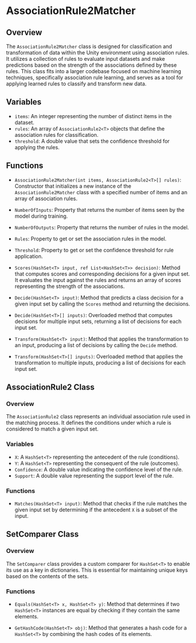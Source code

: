 # AssociationRule2Matcher

## Overview
The `AssociationRule2Matcher` class is designed for classification and transformation of data within the Unity environment using association rules. It utilizes a collection of rules to evaluate input datasets and make predictions based on the strength of the associations defined by these rules. This class fits into a larger codebase focused on machine learning techniques, specifically association rule learning, and serves as a tool for applying learned rules to classify and transform new data.

## Variables
- `items`: An integer representing the number of distinct items in the dataset.
- `rules`: An array of `AssociationRule2<T>` objects that define the association rules for classification.
- `threshold`: A double value that sets the confidence threshold for applying the rules.

## Functions
- `AssociationRule2Matcher(int items, AssociationRule2<T>[] rules)`: Constructor that initializes a new instance of the `AssociationRule2Matcher` class with a specified number of items and an array of association rules.
  
- `NumberOfInputs`: Property that returns the number of items seen by the model during training.

- `NumberOfOutputs`: Property that returns the number of rules in the model.

- `Rules`: Property to get or set the association rules in the model.

- `Threshold`: Property to get or set the confidence threshold for rule application.

- `Scores(HashSet<T> input, ref List<HashSet<T>> decision)`: Method that computes scores and corresponding decisions for a given input set. It evaluates the input against the rules and returns an array of scores representing the strength of the associations.

- `Decide(HashSet<T> input)`: Method that predicts a class decision for a given input set by calling the `Scores` method and returning the decisions.

- `Decide(HashSet<T>[] inputs)`: Overloaded method that computes decisions for multiple input sets, returning a list of decisions for each input set.

- `Transform(HashSet<T> input)`: Method that applies the transformation to an input, producing a list of decisions by calling the `Decide` method.

- `Transform(HashSet<T>[] inputs)`: Overloaded method that applies the transformation to multiple inputs, producing a list of decisions for each input set.

## AssociationRule2 Class
### Overview
The `AssociationRule2` class represents an individual association rule used in the matching process. It defines the conditions under which a rule is considered to match a given input set.

### Variables
- `X`: A `HashSet<T>` representing the antecedent of the rule (conditions).
- `Y`: A `HashSet<T>` representing the consequent of the rule (outcomes).
- `Confidence`: A double value indicating the confidence level of the rule.
- `Support`: A double value representing the support level of the rule.

### Functions
- `Matches(HashSet<T> input)`: Method that checks if the rule matches the given input set by determining if the antecedent `X` is a subset of the input.

## SetComparer Class
### Overview
The `SetComparer` class provides a custom comparer for `HashSet<T>` to enable its use as a key in dictionaries. This is essential for maintaining unique keys based on the contents of the sets.

### Functions
- `Equals(HashSet<T> x, HashSet<T> y)`: Method that determines if two `HashSet<T>` instances are equal by checking if they contain the same elements.

- `GetHashCode(HashSet<T> obj)`: Method that generates a hash code for a `HashSet<T>` by combining the hash codes of its elements.